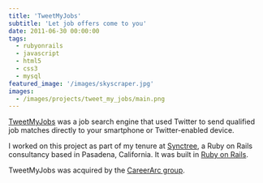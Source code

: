 ```yaml
---
title: 'TweetMyJobs'
subtitle: 'Let job offers come to you'
date: 2011-06-30 00:00:00
tags:
  - rubyonrails
  - javascript
  - html5
  - css3
  - mysql
featured_image: '/images/skyscraper.jpg'
images:
  - /images/projects/tweet_my_jobs/main.png
---
```

[TweetMyJobs](http://www.tweetmyjobs.com) was a job search engine that used Twitter to send qualified job matches directly to your smartphone or Twitter-enabled device.

I worked on this project as part of my tenure at [Synctree](http://www.synctree.com), a Ruby on Rails consultancy based in Pasadena, California. It was built in [Ruby on Rails](http://rubyonrails.org/).

TweetMyJobs was acquired by the [CareerArc group](https://www.careerarc.com/).
